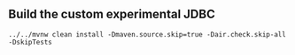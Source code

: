 ## Build the custom experimental JDBC

```
../../mvnw clean install -Dmaven.source.skip=true -Dair.check.skip-all -DskipTests
```

